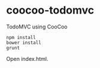 coocoo-todomvc
==============

TodoMVC using CooCoo

```
npm install
bower install
grunt
```

Open index.html.
